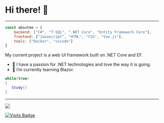 # Hi there! 👋
---

``` javascript
const aboutme = {
    backend: ["C#", "T-SQL", ".NET Core", "Entity Framework Core"],
    frontend: ["Javascript", "HTML", "CSS", "Vue.js"],
    tools: ["Docker", "vscode"]
}
```

My current project is a web UI framework built on .NET Core and EF.

- 🔭 I have a passion for .NET technologies and love the way it is going. 
- 🌱 I’m currently learning Blazor.


``` csharp
while(true)
{
   Study()
}
```

---
<img src="https://github-readme-stats.vercel.app/api?username=dmalcaba&show_icons=true">

<!--
**dmalcaba/dmalcaba** is a ✨ _special_ ✨ repository because its `README.md` (this file) appears on your GitHub profile.

Here are some ideas to get you started:

- 🔭 I’m currently working on ...
- 🌱 I’m currently learning ...
- 👯 I’m looking to collaborate on ...
- 🤔 I’m looking for help with ...
- 💬 Ask me about ...
- 📫 How to reach me: ...
- 😄 Pronouns: ...
- ⚡ Fun fact: ...
-->

[![Visits Badge](https://badges.pufler.dev/visits/dmalcaba/dmalcaba)](https://github.com/dmalcaba)
